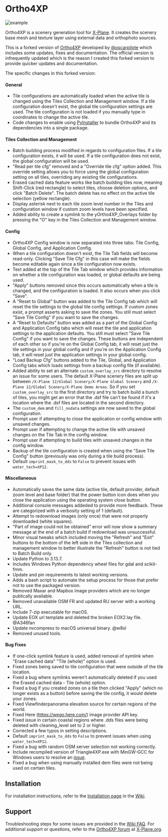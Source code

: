 # Ortho4XP
![example](https://github.com/shred86/Ortho4XP/assets/32663154/f06ebfe5-ba1d-4f05-9439-8e569bd99ef5)

Ortho4XP is a scenery generation tool for [X-Plane](https://www.x-plane.com). It creates the scenery base mesh and texture layer using external data and orthophoto sources.

This is a forked version of [Ortho4XP](https://github.com/oscarpilote/Ortho4XP) developed by [@oscarpilote](https://github.com/oscarpilote) which includes some updates, fixes and documentation. The official version is infrequently updated which is the reason I created this forked version to provide quicker updates and documentation.

The specific changes in this forked version:

#### General
* Tile configurations are automatically loaded when the active tile is changed using the Tiles Collection and Management window. If a tile configuration doesn't exist, the global tile configuration settings are used. The tile configuration is not loaded if you manually type in coordinates to change the active tile.
* Code changes to enable using [PyInstaller](https://pyinstaller.org/en/stable/) to bundle Ortho4XP and its dependencies into a single package.

#### Tiles Collection and Management
* Batch building process modified in regards to configuration files. If a tile configuration exists, it will be used. If a tile configuration does not exist, the global configuration will be used.
* "Read per tile cfg" removed and a "Override tile cfg" option added. This override setting allows you to force using the global configuration setting on all tiles, overriding any existing tile configurations.
* Erased cached data feature works like batch building tiles now, meaning Shift-Click (red rectangle) to select tiles, choose deletion options, and click "Batch Delete". The batch delete has no effect on the active tile selection (yellow rectangle).
* Display asterisk next to each tile zoom level number in the Tiles and configuration window if custom zoom levels have been specified.
* Added ability to create a symlink to the yOrtho4XP_Overlays folder by pressing the "O" key in the Tiles Collection and Management window.

#### Config
* Ortho4XP Config window is now separated into three tabs: Tile Config, Global Config, and Application Config. 
* When a tile configuration doesn't exist, the Tile Tab fields will become read-only. Clicking "Save Tile Cfg" in this case will make the fields become editable again since a tile configuration now exists.
* Text added at the top of the Tile Tab window which provides information on whether a tile configuration was loaded, or global defaults are being used.
* "Apply" buttons removed since this occurs automatically when a tile is changed, and the configuration is loaded. It also occurs when you click "Save".
* A "Reset to Global" button was added to the Tile Config tab which will reset the tile settings to the global tile config settings. If custom zones exist, a prompt asserts asking to save the zones. You still must select "Save Tile Config" if you want to save the changes. 
* A "Reset to Defaults" button was added as a part of the Global Config and Application Config tabs which will reset the tile and application settings to the application defaults. You still must select "Save Tile Config" if you want to save the changes. These buttons are independent of each other so if you're on the Global Config tab, it will reset just the tile settings in your global config and if you're on the Application Config tab, it will reset just the application settings in your global config.
* "Load Backup Cfg" buttons added to the Tile, Global, and Application Config tabs which loads settings from a backup config file (if available).
* Added ability to set an alternate `custom_overlay_src` directory to resolve an issue for some users. The default X-Plane scenery files are split up between `/X-Plane 12/Global Scenery/X-Plane Global Scenery` and `/X-Plane 12/Global Scenery/X-Plane Demo Areas`. So if you set `custom_overlay_src` to the first directory and try to batch build a bunch of tiles, you might get an error that the .dsf file can't be found if it's a location where the .dsf files are located in the second directory.
* The `custom_dem` and `fill_nodata` settings are now saved to the global configuration.
* Prompt user if attempting to close the application or config window with unsaved changes.
* Prompt user if attempting to change the active tile with unsaved changes on the Tile Tab in the config window.
* Prompt user if attempting to build tiles with unsaved changes in the config window.
* Backup of the tile configuration is created when using the "Save Tile Config" button (previously was only during a tile build process).
* Default `imprint_mask_to_dds` to `False` to prevent issues with `water_tech=XP12`.

#### Miscellaneous
* Automatically saves the same data (active tile, default provider, default zoom level and base folder) that the power button icon does when you close the application using the operating system close button.
* Additional console messages addeded to provide more feedback. These are categorized with a verbosity setting of 1 (default).
* Attempt to redownload images (only once) that were not properly downloaded (white squares).
* "Part of image could not be obtained" error will now show a summary message at the end of a batch build if redownload was unsuccessful.
* Minor visual tweaks which included moving the "Refresh" and "Exit" buttons to the bottom of the left side in the Tiles collection and management window to better illustrate the "Refresh" button is not tied to Batch Build only.
* Update Python to 3.13.7.
* Includes Windows Python dependency wheel files for gdal and scikit-fmm.
* Update and pin requirements to latest working versions.
* Adds a bash script to automate the setup process for those that prefer not to use the packaged version.
* Removed Maxar and Mapbox image providers which are no longer publically available.
* Removed unavailable OSM FR and updated RU server with a working URL.
* Include 7-zip executable for macOS.
* Update EOX url template and deleted the broken EOX2.lay file. @A346fan
* Update nvcompress to macOS universal binary. @w8sl
* Removed unused tools.

#### Bug Fixes
* If one-click symlink feature is used, added removal of symlink when "Erase cached data" "Tile (whole)" option is used.
* Fixed zones being saved to tile configuration that were outside of the tile location.
* Fixed a bug where symlinks weren't automatically deleted if you used the Erased cached data - Tile (whole) option.
* Fixed a bug if you created zones on a tile then clicked "Apply" (which no longer exists as a button) before saving the tile config, it would delete your zones.
* Fixed Viewfinderpanorama elevation source for certain regions of the world.
* Fixed Here (https://wego.here.com/) image provider API key.
* Fixed issue in certain coastal regions where .dds files were being deleted with cleaning_level set to 2 or higher.
* Corrected a few typos in setting descriptions.
* Default `imprint_mask_to_dds` to `False` to prevent issues when using `water_tech=XP12`.
* Fixed a bug with random OSM server selection not working correctly.
* Include recompiled version of Triangle4XP.exe with MinGW-GCC for Windows users to resolve an [issue](https://github.com/oscarpilote/Ortho4XP/issues/282).
* Fixed a bug when using manually installed dem files were not being used on certain tiles.


## Installation

For installation instructions, refer to the [Installation page](https://github.com/shred86/Ortho4XP/wiki/Installation) in the [Wiki](https://github.com/shred86/Ortho4XP/wiki).

## Support

Troubleshooting steps for some issues are provided in the [Wiki FAQ](https://github.com/shred86/Ortho4XP/wiki/FAQ). For additional support or questions, refer to the [Ortho4XP forum](https://forums.x-plane.org/index.php?/forums/forum/322-ortho4xp/) at [X-Plane.org](https://forums.x-plane.org).
